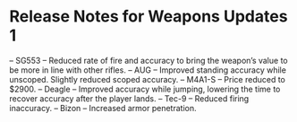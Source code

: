 # Release Notes for Weapons Updates 1
– SG553 – Reduced rate of fire and accuracy to bring the weapon’s value to be more in line with other rifles.
– AUG – Improved standing accuracy while unscoped. Slightly reduced scoped accuracy.
– M4A1-S – Price reduced to $2900.
– Deagle – Improved accuracy while jumping, lowering the time to recover accuracy after the player lands.
– Tec-9 – Reduced firing inaccuracy.
– Bizon – Increased armor penetration.